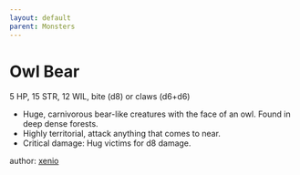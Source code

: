 ```yaml
---
layout: default
parent: Monsters
---
```

# Owl Bear
5 HP, 15 STR, 12 WIL, bite (d8) or claws (d6+d6)
- Huge, carnivorous bear-like creatures with the face of an owl. Found in deep dense forests.
- Highly territorial, attack anything that comes to near.
- Critical damage: Hug victims for d8 damage.

author: [xenio](https://xenioinabottle.blogspot.com)

